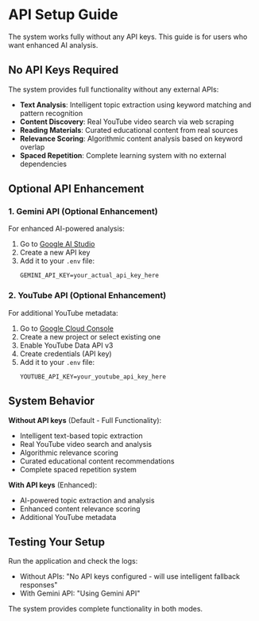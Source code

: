 # API Setup Guide

The system works fully without any API keys. This guide is for users who want enhanced AI analysis.

## No API Keys Required

The system provides full functionality without any external APIs:
- **Text Analysis**: Intelligent topic extraction using keyword matching and pattern recognition
- **Content Discovery**: Real YouTube video search via web scraping
- **Reading Materials**: Curated educational content from real sources
- **Relevance Scoring**: Algorithmic content analysis based on keyword overlap
- **Spaced Repetition**: Complete learning system with no external dependencies

## Optional API Enhancement

### 1. Gemini API (Optional Enhancement)
For enhanced AI-powered analysis:
1. Go to [Google AI Studio](https://makersuite.google.com/app/apikey)
2. Create a new API key
3. Add it to your `.env` file:
   ```
   GEMINI_API_KEY=your_actual_api_key_here
   ```

### 2. YouTube API (Optional Enhancement)
For additional YouTube metadata:
1. Go to [Google Cloud Console](https://console.cloud.google.com/)
2. Create a new project or select existing one
3. Enable YouTube Data API v3
4. Create credentials (API key)
5. Add it to your `.env` file:
   ```
   YOUTUBE_API_KEY=your_youtube_api_key_here
   ```

## System Behavior

**Without API keys** (Default - Full Functionality):
- Intelligent text-based topic extraction
- Real YouTube video search and analysis
- Algorithmic relevance scoring
- Curated educational content recommendations
- Complete spaced repetition system

**With API keys** (Enhanced):
- AI-powered topic extraction and analysis
- Enhanced content relevance scoring
- Additional YouTube metadata

## Testing Your Setup

Run the application and check the logs:
- Without APIs: "No API keys configured - will use intelligent fallback responses"
- With Gemini API: "Using Gemini API"

The system provides complete functionality in both modes.